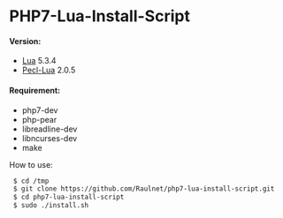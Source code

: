 PHP7-Lua-Install-Script
====

#### Version:
- [Lua](https://www.lua.org/) 5.3.4
- [Pecl-Lua](https://pecl.php.net/package/lua/2.0.5) 2.0.5

#### Requirement:
* php7-dev
* php-pear
* libreadline-dev
* libncurses-dev
* make

How to use:
```bash
 $ cd /tmp
 $ git clone https://github.com/Raulnet/php7-lua-install-script.git 
 $ cd php7-lua-install-script
 $ sudo ./install.sh
```
